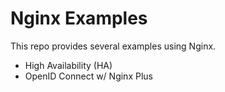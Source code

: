 # Nginx Examples
This repo provides several examples using Nginx.
- High Availability (HA)
- OpenID Connect w/ Nginx Plus
